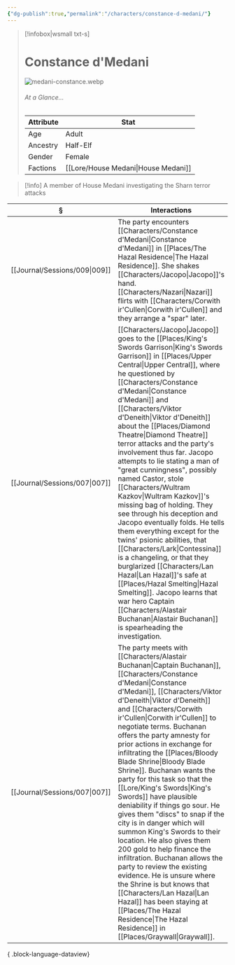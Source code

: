 ```yaml
---
{"dg-publish":true,"permalink":"/characters/constance-d-medani/"}
---
```


> [!infobox|wsmall txt-s]
> # Constance d'Medani
> ![medani-constance.webp](/img/user/z_attachments/medani-constance.webp) 
> ###### At a Glance...
> | Attribute | Stat |
> | ---- | ---- |
> | Age | Adult |
> | Ancestry | Half-Elf |
> | Gender | Female |
> | Factions | [[Lore/House Medani\|House Medani]] |

>[!info] A member of House Medani investigating the Sharn terror attacks

| §                                | Interactions                                                                                                                                                                                                                                                                                                                                                                                                                                                                                                                                                                                                                                                                                                                                            |
| -------------------------------- | ------------------------------------------------------------------------------------------------------------------------------------------------------------------------------------------------------------------------------------------------------------------------------------------------------------------------------------------------------------------------------------------------------------------------------------------------------------------------------------------------------------------------------------------------------------------------------------------------------------------------------------------------------------------------------------------------------------------------------------------------------- |
| [[Journal/Sessions/009\|009]] | The party encounters [[Characters/Constance d'Medani\|Constance d'Medani]] in [[Places/The Hazal Residence\|The Hazal Residence]]. She shakes [[Characters/Jacopo\|Jacopo]]'s hand. [[Characters/Nazari\|Nazari]] flirts with [[Characters/Corwith ir'Cullen\|Corwith ir'Cullen]] and they arrange a "spar" later.                                                                                                                                                                                                                                                                                                                                                                                                                                                                                                                                                                     |
| [[Journal/Sessions/007\|007]] | [[Characters/Jacopo\|Jacopo]] goes to the [[Places/King's Swords Garrison\|King's Swords Garrison]] in [[Places/Upper Central\|Upper Central]], where he questioned by [[Characters/Constance d'Medani\|Constance d'Medani]] and [[Characters/Viktor d'Deneith\|Viktor d'Deneith]] about the [[Places/Diamond Theatre\|Diamond Theatre]] terror attacks and the party's involvement thus far. Jacopo attempts to lie stating a man of "great cunningness", possibly named Castor, stole [[Characters/Wultram Kazkov\|Wultram Kazkov]]'s missing bag of holding. They see through his deception and Jacopo eventually folds. He tells them everything except for the twins' psionic abilities, that [[Characters/Lark\|Contessina]] is a changeling, or that they burglarized [[Characters/Lan Hazal\|Lan Hazal]]'s safe at [[Places/Hazal Smelting\|Hazal Smelting]]. Jacopo learns that war hero Captain [[Characters/Alastair Buchanan\|Alastair Buchanan]] is spearheading the investigation.                                     |
| [[Journal/Sessions/007\|007]] | The party meets with [[Characters/Alastair Buchanan\|Captain Buchanan]], [[Characters/Constance d'Medani\|Constance d'Medani]], [[Characters/Viktor d'Deneith\|Viktor d'Deneith]] and [[Characters/Corwith ir'Cullen\|Corwith ir'Cullen]] to negotiate terms. Buchanan offers the party amnesty for prior actions in exchange for infiltrating the [[Places/Bloody Blade Shrine\|Bloody Blade Shrine]]. Buchanan wants the party for this task so that the [[Lore/King's Swords\|King's Swords]] have plausible deniability if things go sour. He gives them "discs" to snap if the city is in danger which will summon King's Swords to their location. He also gives them 200 gold to help finance the infiltration. Buchanan allows the party to review the existing evidence. He is unsure where the Shrine is but knows that [[Characters/Lan Hazal\|Lan Hazal]] has been staying at [[Places/The Hazal Residence\|The Hazal Residence]] in [[Places/Graywall\|Graywall]]. |

{ .block-language-dataview}